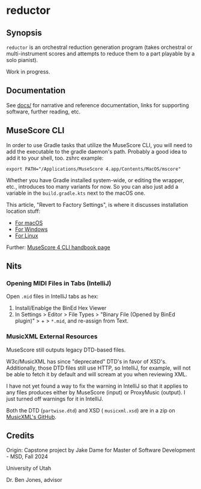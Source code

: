 # reductor


## Synopsis


`reductor` is an orchestral reduction generation program (takes orchestral or multi-instrument scores and attempts to reduce them to a part playable by a solo pianist).

Work in progress.


## Documentation


See [docs/](docs) for narrative and reference documentation, links for supporting software, further reading, etc.


## MuseScore CLI

In order to use Gradle tasks that utilize the MuseScore CLI, you will need to add the executable to the gradle daemon's path. Probably a good idea to add it to your shell, too. zshrc example: 

    export PATH="/Applications/MuseScore 4.app/Contents/MacOS/mscore"

Whether you have Gradle installed system-wide, or editing the wrapper, etc., introduces too many variants for now. So you can also just add a variable in the `build.gradle.kts` next to the macOS one.

This article, "Revert to Factory Settings", is where it discusses installation location stuff:

+ [For macOS](https://musescore.org/en/handbook/4/revert-factory-settings#macOS)
+ [For Windows](https://musescore.org/en/handbook/4/revert-factory-settings#Windows)
+ [For Linux](https://musescore.org/en/handbook/4/revert-factory-settings#Linux)


Further: [MuseScore 4 CLI handbook page](https://musescore.org/en/handbook/4/command-line-usage#NAME)


## Nits


### Opening MIDI Files in Tabs (IntelliJ)

Open `.mid` files in IntelliJ tabs as hex:

1. Install/Enablge the BinEd Hex Viewer
2. In Settings > Editor > File Types > "Binary File (Opened by BinEd plugin)" > + > `*.mid`, and re-assign from Text.


### MusicXML External Resources


MuseScore still outputs legacy DTD-based files.

W3c/MusicXML has since "deprecated" DTD's in favor of XSD's. Additionally, those DTD files still use HTTP, so IntelliJ, for example, will not be able to fetch it by default and will scream at you when reviewing XML.

I have not yet found a way to fix the warning in IntelliJ so that it applies to any files produces either by MuseScore (input) or ProxyMusic (output). I just turned off warnings for it in IntelliJ.

Both the DTD (`partwise.dtd`) and XSD (
`musicxml.xsd`) are in a zip on [MusicXML's GitHub](https://github.com/w3c/musicxml/releases/tag/v4.0).


## Credits


Origin: Capstone project by Jake Dame for Master of Software Development - MSD, Fall 2024

University of Utah

Dr. Ben Jones, advisor
